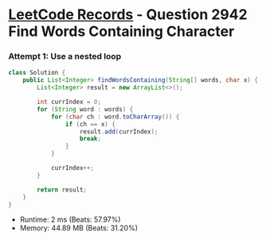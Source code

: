 # [LeetCode Records](../../README.md) - Question 2942 Find Words Containing Character

### Attempt 1: Use a nested loop
```java
class Solution {
    public List<Integer> findWordsContaining(String[] words, char x) {
        List<Integer> result = new ArrayList<>();

        int currIndex = 0;
        for (String word : words) {
            for (char ch : word.toCharArray()) {
                if (ch == x) {
                    result.add(currIndex);
                    break;
                }
            }

            currIndex++;
        }

        return result;
    }
}
```
- Runtime: 2 ms (Beats: 57.97%)
- Memory: 44.89 MB (Beats: 31.20%)

<br>

